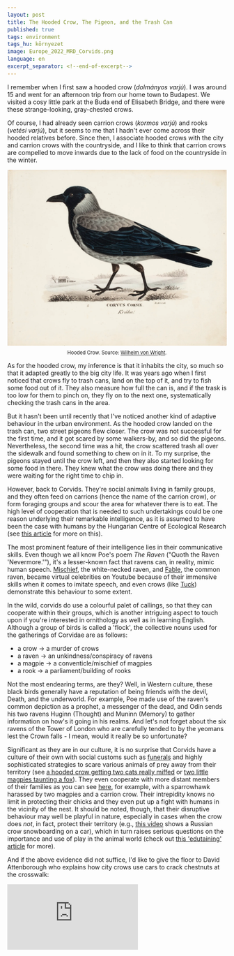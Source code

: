 ```yaml
---
layout: post
title: The Hooded Crow, The Pigeon, and the Trash Can
published: true
tags: environment
tags_hu: környezet
image: Europe_2022_MRD_Corvids.png
language: en
excerpt_separator: <!--end-of-excerpt-->
---
```

I remember when I first saw a hooded crow (*dolmányos varjú*). I was around 15 and went for an afternoon trip from our home town to Budapest. We visited a cosy little park at the Buda end of Elisabeth Bridge, and there were these strange-looking, gray-chested crows.
<!--end-of-excerpt-->

Of course, I had already seen carrion crows (*kormos varjú*) and rooks (*vetési varjú*), but it seems to me that I hadn't ever come across their hooded relatives before. Since then, I associate hooded crows with the city and carrion crows with the countryside, and I like to think that carrion crows are compelled to move inwards due to the lack of food on the countryside in the winter.

<div style="text-align:center"><img src="/assets/Hooded_crow.jpg"></div>

<div style="margin-block-start: 0.5em;margin-block-end: 0.5em;font-size: 80%;text-align:center">Hooded Crow. Source: <a href="https://www.kansallisgalleria.fi/en/object/570534" target="_blank">Wilhelm von Wright</a>.</div>

As for the hooded crow, my inference is that it inhabits the city, so much so that it adapted greatly to the big city life. It was years ago when I first noticed that crows fly to trash cans, land on the top of it, and try to fish some food out of it. They also measure how full the can is, and if the trask is too low for them to pinch on, they fly on to the next one, systematically checking the trash cans in the area.

But it hasn't been until recently that I've noticed another kind of adaptive behaviour in the urban environment. As the hooded crow landed on the trash can, two street pigeons flew closer. The crow was not successful for the first time, and it got scared by some walkers-by, and so did the pigeons. Nevertheless, the second time was a hit, the crow scattered trash all over the sidewalk and found something to chew on in it. To my surprise, the pigeons stayed until the crow left, and then they also started looking for some food in there. They knew what the crow was doing there and they were waiting for the right time to chip in.

However, back to Corvids. They're social animals living in family groups, and they often feed on carrions (hence the name of the carrion crow), or form foraging groups and scour the area for whatever there is to eat. The high level of cooperation that is needed to such undertakings could be one reason underlying their remarkable intelligence, as it is assumed to have been the case with humans by the Hungarian Centre of Ecological Research (see <a href="https://elkh.org/en/news/according-to-the-latest-results-of-cer-researchers-the-proto-language-may-have-developed-in" target="_blank">this article</a> for more on this).

The most prominent feature of their intelligence lies in their communicative skills. Even though we all know Poe's poem *The Raven* ("Quoth the Raven 'Nevermore.'"), it's a lesser-known fact that ravens can, in reality, mimic human speech. <a href="https://www.youtube.com/watch?v=AfsnHVaScjg" target="_blank">Mischief</a>, the white-necked raven, and <a href="https://www.youtube.com/watch?v=2d3dOam9Hg4" target="_blank">Fable</a>, the common raven, became virtual celebrities on Youtube because of their immensive skills when it comes to imitate speech, and even crows (like <a href="https://www.youtube.com/watch?v=O9epnUBQHXI" target="_blank">Tuck</a>) demonstrate this behaviour to some extent.

In the wild, corvids do use a colourful palet of callings, so that they can cooperate within their groups, which is another intriguing aspect to touch upon if you're interested in ornithology as well as in learning English. Although a group of birds is called a 'flock', the collective nouns used for the gatherings of Corvidae are as follows:
* a crow → a murder of crows
* a raven → an unkindness/conspiracy of ravens
* a magpie → a conventicle/mischief of magpies
* a rook → a parliament/building of rooks

Not the most endearing terms, are they? Well, in Western culture, these black birds generally have a reputation of being friends with the devil, Death, and the underworld. For example, Poe made use of the raven's common depiction as a prophet, a messenger of the dead, and Odin sends his two ravens Huginn (Thought) and Muninn (Memory) to gather information on how's it going in his realms. And let's not forget about the six ravens of the Tower of London who are carefully tended to by the yeomans lest the Crown falls - I mean, would it really be so unfortunate?

Significant as they are in our culture, it is no surprise that Corvids have a culture of their own with social customs such as <a href="https://www.youtube.com/watch?v=0QyHybSLj6A" target="_blank">funerals</a> and highly sophisticated strategies to scare various animals of prey away from their territory (see <a href="https://www.youtube.com/watch?v=Qt-pB1R64mI" target="_blank">a hooded crow getting two cats really miffed</a> or <a href="https://www.youtube.com/watch?v=USN8spjKFlU" target="_blank">two little magpies taunting a fox</a>). They even cooperate with more distant members of their families as you can see <a href="https://www.youtube.com/watch?v=sJBIMwHDjXE" target="_blank">here</a>, for example, with a sparrowhawk harassed by two magpies and a carrion crow. Their intrepidity knows no limit in protecting their chicks and they even put up a fight with humans in the vicinity of the nest. It should be noted, though, that their disruptive behaviour may well be playful in nature, especially in cases when the crow does *not*, in fact, protect their territory (e.g., <a href="https://www.youtube.com/watch?v=i_ta33bMB70" target="_blank">this video</a> shows a Russian crow snowboarding on a car), which in turn raises serious questions on the importance and use of play in the animal world (check out <a href="https://blogs.scientificamerican.com/guest-blog/so-you-think-you-know-why-animals-play" target="_blank">this 'edutaining' article</a> for more).

And if the above evidence did not suffice, I'd like to give the floor to David Attenborough who explains how city crows use cars to crack chestnuts at the crosswalk:

<div class="video-container">
<iframe src="https://www.youtube.com/embed/BGPGknpq3e0" title="YouTube video player" frameborder="0" allow="accelerometer; autoplay; clipboard-write; encrypted-media; gyroscope; picture-in-picture" allowfullscreen></iframe>
</div>
